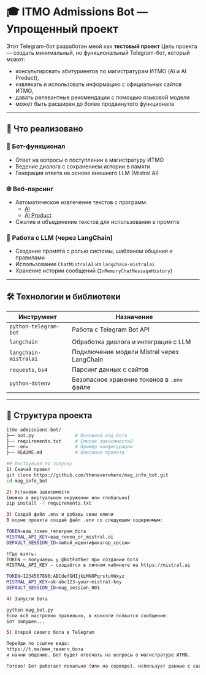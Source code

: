 # 🎓 ITMO Admissions Bot — Упрощенный проект 

Этот Telegram-бот разработан мной как **тестовый проект**
Цель проекта — создать минимальный, но функциональный Telegram-бот, который может:
- консультировать абитуриентов по магистратурам ИТМО (AI и AI Product),
- извлекать и использовать информацию с официальных сайтов ИТМО,
- давать релевантные рекомендации с помощью языковой модели
- может быть расширен до более продвинутого функционала

---

## 📌 Что реализовано

### 💬 Бот-функционал
- Ответ на вопросы о поступлении в магистратуру ИТМО
- Ведение диалога с сохранением истории в памяти
- Генерация ответа на основе внешнего LLM (Mistral AI)

### 🌐 Веб-парсинг
- Автоматическое извлечение текстов с программ:
  - [AI](https://abit.itmo.ru/program/master/ai)
  - [AI Product](https://abit.itmo.ru/program/master/ai_product)
- Сжатие и объединение текстов для использования в промпте

### 🧠 Работа с LLM (через LangChain)
- Создание промпта с ролью системы, шаблоном общения и правилами
- Использование `ChatMistralAI` из `langchain-mistralai`
- Хранение истории сообщений (`InMemoryChatMessageHistory`)

---

## 🛠️ Технологии и библиотеки

| Инструмент               | Назначение                                             |
|--------------------------|--------------------------------------------------------|
| `python-telegram-bot`    | Работа с Telegram Bot API                              |
| `langchain`              | Обработка диалога и интеграция с LLM                   |
| `langchain-mistralai`    | Подключение модели Mistral через LangChain             |
| `requests`, `bs4`        | Парсинг данных с сайтов                                |
| `python-dotenv`          | Безопасное хранение токенов в `.env` файле             |

---

## 🧪 Структура проекта

```bash
itmo-admissions-bot/
├── bot.py               # Основной код бота
├── requirements.txt     # Список зависимостей
├── .env                 # Пример конфигурации
├── README.md            # Описание проекта

## Инструкция по запуску
1) Скачай проект
git clone https://github.com/theneverwhere/mag_info_bot.git
cd mag_info_bot

2) Установи зависимости
(можно в виртуальном окружении или глобально)
pip install -r requirements.txt

3) Создай файл .env и добавь свои ключи
В корне проекта создай файл .env со следующим содержимым:

TOKEN=ваш_токен_телеграм_бота
MISTRAL_API_KEY=ваш_токен_от_mistral.ai
DEFAULT_SESSION_ID=любой_идентификатор_сессии

!Где взять:
TOKEN — получаешь у @BotFather при создании бота
MISTRAL_API_KEY — создаётся в личном кабинете на https://mistral.ai

TOKEN=1234567890:ABCdefGHIjkLMNOPqrstuVWxyz
MISTRAL_API_KEY=sk-abc123-your-mistral-key
DEFAULT_SESSION_ID=mag_session_001

4) Запусти бота

python mag_bot.py
Если всё настроено правильно, в консоли появится сообщение:
Бот запущен...

5) Открой своего бота в Telegram

Перейди по ссылке вида:
https://t.me/имя_твоего_бота
и начни общение. Бот будет отвечать на вопросы о магистратуре ИТМО.

Готово! Бот работает локально (или на сервере), использует данные с сайта ИТМО и отвечает через модель Mistra
